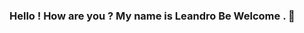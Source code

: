### Hello ! How are you ? My name is Leandro Be Welcome .  👋

<!--
**JESUS-LEANDRO/JESUS-LEANDRO** is a ✨ _special_ ✨ repository because its `README.md` (this file) appears on your GitHub profile.

Here are some ideas to get you started:

-🔭 I’m currently working on . sim mas nao é na area de tecnologia                                                                                                                                                                                                                 
- 🌱 I’m currently learning ?  HTML , CSS,  JAVASCRIPT, GIT E GITHUB , BOOTSTRAP 4, PHP, MYSQL        
- 👯 I’m looking to collaborate on  ! em qualquer das areas listada a cima amo tecnologia e tudo que ela propociona .
- 🤔 I’m looking for help with . de pessoas que saibam mas  doque eu na programação ou uma oportunidade para quem esta começando ,mas com muita vontade de aprender e que nao vai falta enpenho 
- 💬 Ask me about .a pessar de ser novo na programaçao amo essa area 
- 📫 How to reach me:  chekxam@hotmail.com
- 😄 Pronouns: ...
- ⚡ Fun fact: ...
-->

